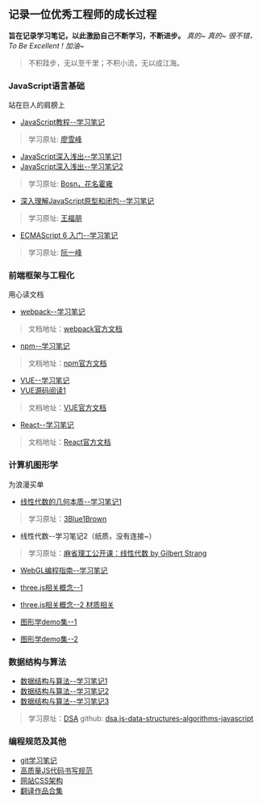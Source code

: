 ## 记录一位优秀工程师的成长过程

**旨在记录学习笔记，以此激励自己不断学习，不断进步。**
_真的~ 真的~ 很不错，To Be Excellent ! 加油~_
>不积跬步，无以至千里；不积小流，无以成江海。

### JavaScript语言基础
站在巨人的肩膀上

+ [JavaScript教程--学习笔记](https://github.com/beblueblue/learningNotes/blob/master/JavaScript-guide.txt)
>学习原址: [廖雪峰](https://www.liaoxuefeng.com/wiki/1022910821149312)

+ [JavaScript深入浅出--学习笔记1](https://github.com/beblueblue/learningNotes/blob/master/JavaScript-depth.txt)
+ [JavaScript深入浅出--学习笔记2](http://note.youdao.com/noteshare?id=850abfde11550e26eecac4fd3ffb0c3a)
>学习原址: [Bosn，花名霍雍](https://www.imooc.com/learn/277)

+ [深入理解JavaScript原型和闭包--学习笔记](http://note.youdao.com/noteshare?id=4987748d03d7053310eb27fb2c8bb315)
>学习原址: [王福朋](https://www.cnblogs.com/wangfupeng1988/p/3977924.html)

+ [ECMAScript 6 入门--学习笔记](http://note.youdao.com/noteshare?id=a34c2cea079483feb4f7752c505049ae)
>学习原址: [阮一峰](https://www.cnblogs.com/wangfupeng1988/p/3977924.html)

### 前端框架与工程化
用心读文档
+ [webpack--学习笔记](http://note.youdao.com/noteshare?id=23a6cf4968544c26bb5a31892a625e56)
>文档地址：[webpack官方文档](https://webpack.js.org/concepts/)

+ [npm--学习笔记](http://note.youdao.com/noteshare?id=079791a029cc5784092f6bf17abe3a5b)
>文档地址：[npm官方文档](https://docs.npmjs.com/)

+ [VUE--学习笔记](http://note.youdao.com/noteshare?id=8e00df525bd44763095336880269f4ca)
+ [VUE源码阅读1](http://note.youdao.com/noteshare?id=788d896a25e1188c19b74ea65fcf2e3c)
>文档地址：[VUE官方文档](https://cn.vuejs.org/v2/guide/installation.html)

+ [React--学习笔记](http://note.youdao.com/noteshare?id=8545e08c365c3c9984166dbbf7f98725)
>文档地址：[React官方文档](https://reactjs.org/docs/getting-started.html)

### 计算机图形学
为浪漫买单
+ [线性代数的几何本质--学习笔记1](http://note.youdao.com/noteshare?id=ba957f230512b1315c688bd2551a5e01)
>学习原址：[3Blue1Brown](https://www.bilibili.com/video/av6731067)
+ 线性代数--学习笔记2（纸质，没有连接~）
>学习原址：[麻省理工公开课：线性代数 by Gilbert Strang](http://open.163.com/newview/movie/courseintro?newurl=%2Fspecial%2Fopencourse%2Fdaishu.html)

+ [WebGL编程指南--学习笔记](https://note.youdao.com/ynoteshare1/index.html?id=245d432b2762600400d639cddefd7a26&type=note)

+ [three.js相关概念--1](http://note.youdao.com/noteshare?id=74e3034aa5ae11c490e492f317b7ae9a)
+ [three.js相关概念--2 材质相关](http://note.youdao.com/noteshare?id=776328fe48ee0fc5a2fd5842726063dd)

+ [图形学demo集--1](https://github.com/beblueblue/WebGL-program-guide)
+ [图形学demo集--2](https://github.com/beblueblue/render_three_server)

### 数据结构与算法
+ [数据结构与算法--学习笔记1](http://note.youdao.com/noteshare?id=69a38ab35a3b1aaa60d1e871f225f194)
+ [数据结构与算法--学习笔记2](http://note.youdao.com/noteshare?id=fb8dd0211e346cf30c9b6d369cdfba83)
+ [数据结构与算法--学习笔记3](http://note.youdao.com/noteshare?id=868d7f683c50a6a76d5e03534f302b46)
>学习原址：[DSA](https://adrianmejia.com/categories/coding/data-structures-and-algorithms-dsa/)
>github: [dsa.js-data-structures-algorithms-javascript](https://github.com/amejiarosario/dsa.js-data-structures-algorithms-javascript)

### 编程规范及其他
+ [git学习笔记](https://github.com/beblueblue/learningNotes/blob/master/git-guide.txt)
+ [高质量JS代码书写规范](http://note.youdao.com/noteshare?id=c70a0b88eebcb1b9831a88db0718706e)
+ [网站CSS架构](http://note.youdao.com/noteshare?id=e60d86ca11cda97e0a2b58e43bb42325)
+ [翻译作品合集](https://zhuanlan.zhihu.com/c_1096013362181378048)
